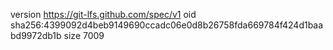 version https://git-lfs.github.com/spec/v1
oid sha256:4399092d4beb9149690ccadc06e0d8b26758fda669784f424d1baabd9972db1b
size 7009
